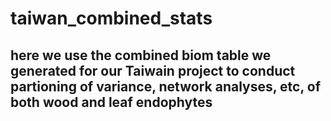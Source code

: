 # taiwan_combined_stats

## here we use the combined biom table we generated for our Taiwain project to conduct partioning of variance, network analyses, etc, of both wood and leaf endophytes
